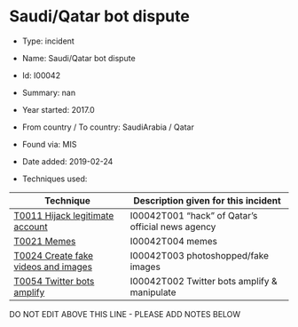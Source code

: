 # Saudi/Qatar bot dispute

* Type: incident

* Name: Saudi/Qatar bot dispute

* Id: I00042

* Summary: nan

* Year started: 2017.0

* From country / To country: SaudiArabia / Qatar

* Found via: MIS

* Date added: 2019-02-24

* Techniques used: 

| Technique | Description given for this incident |
| --------- | ------------------------- |
| [T0011 Hijack legitimate account](../techniques/T0011.md) | I00042T001 “hack” of Qatar’s official news agency |
| [T0021 Memes](../techniques/T0021.md) | I00042T004 memes |
| [T0024 Create fake videos and images](../techniques/T0024.md) | I00042T003 photoshopped/fake images |
| [T0054 Twitter bots amplify](../techniques/T0054.md) | I00042T002 Twitter bots amplify & manipulate |

DO NOT EDIT ABOVE THIS LINE - PLEASE ADD NOTES BELOW